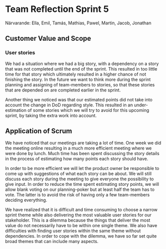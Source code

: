 # Team Reflection Sprint 5
Närvarande: Ella, Emil, Tamás, Mathias, Pawel, Martin, Jacob, Jonathan

## Customer Value and Scope

### User stories
We had a situation where we had a big story, with a dependency on a story that was not completed until the end of the sprint. This resulted in too little time for that story which ultimately resulted in a higher chance of not finishing the story. In the future we want to think more during the sprint planning and assigning of team-members to stories, so that these stories that are depended on are completed earlier in the sprint. 

Another thing we noticed was that our estimated points did not take into account the change in DoD regarding style. This resulted in an under-estimation of some stories which we will try to avoid for this upcoming sprint, by taking the extra work into account.

## Application of Scrum
We have noticed that our meetings are taking a lot of time. One week we did the meeting online resulting in a much more efficient meeting where we were done by lunch. Much time has been spent discussing the story details in the process of estimating how many points each story should have. 

In order to be more efficient we will let the product owner be responsible to come up with suggestions of what each story can be about. We will still discuss each story during the meeting to give everyone the possibility to give input. In order to reduce the time spent estimating story points, we will allow blank voting on our planning-poker but at least half the team has to vote. The latter is to avoid the risk of having only a few team-members deciding everything.

We have realized that it is difficult and time consuming to choose a narrow sprint theme while also delivering the most valuable user stories for our stakeholder. This is a dilemma because the things that deliver the most value do not necessarily have to be within one single theme. We also have difficulties with finding user stories within the same theme without dependencies. In order to cope with the dilemma, we have so far set quite broad themes that can include many aspects. 
